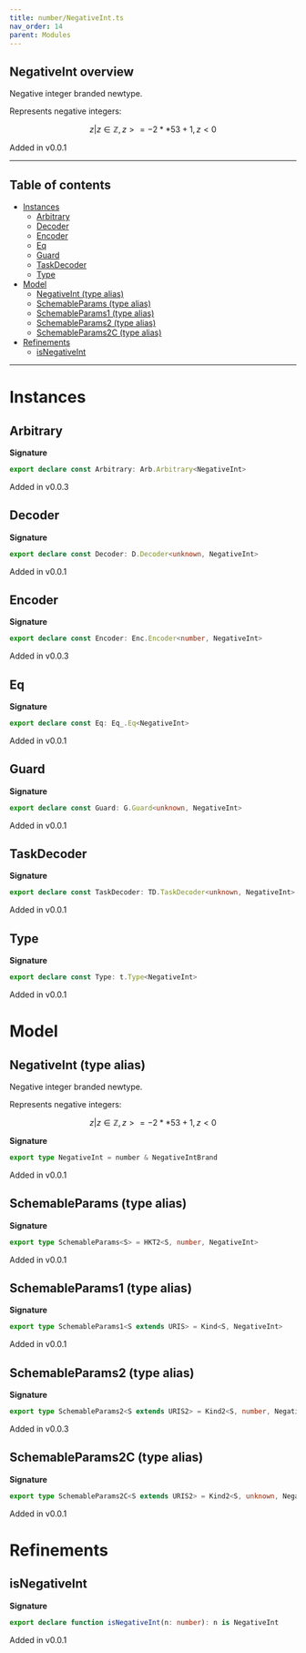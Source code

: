 ```yaml
---
title: number/NegativeInt.ts
nav_order: 14
parent: Modules
---
```


## NegativeInt overview

Negative integer branded newtype.

Represents negative integers:

```math
 { z | z ∈ ℤ, z >= -2 ** 53 + 1, z < 0 }
```

Added in v0.0.1

---

<h2 class="text-delta">Table of contents</h2>

- [Instances](#instances)
  - [Arbitrary](#arbitrary)
  - [Decoder](#decoder)
  - [Encoder](#encoder)
  - [Eq](#eq)
  - [Guard](#guard)
  - [TaskDecoder](#taskdecoder)
  - [Type](#type)
- [Model](#model)
  - [NegativeInt (type alias)](#negativeint-type-alias)
  - [SchemableParams (type alias)](#schemableparams-type-alias)
  - [SchemableParams1 (type alias)](#schemableparams1-type-alias)
  - [SchemableParams2 (type alias)](#schemableparams2-type-alias)
  - [SchemableParams2C (type alias)](#schemableparams2c-type-alias)
- [Refinements](#refinements)
  - [isNegativeInt](#isnegativeint)

---

# Instances

## Arbitrary

**Signature**

```ts
export declare const Arbitrary: Arb.Arbitrary<NegativeInt>
```

Added in v0.0.3

## Decoder

**Signature**

```ts
export declare const Decoder: D.Decoder<unknown, NegativeInt>
```

Added in v0.0.1

## Encoder

**Signature**

```ts
export declare const Encoder: Enc.Encoder<number, NegativeInt>
```

Added in v0.0.3

## Eq

**Signature**

```ts
export declare const Eq: Eq_.Eq<NegativeInt>
```

Added in v0.0.1

## Guard

**Signature**

```ts
export declare const Guard: G.Guard<unknown, NegativeInt>
```

Added in v0.0.1

## TaskDecoder

**Signature**

```ts
export declare const TaskDecoder: TD.TaskDecoder<unknown, NegativeInt>
```

Added in v0.0.1

## Type

**Signature**

```ts
export declare const Type: t.Type<NegativeInt>
```

Added in v0.0.1

# Model

## NegativeInt (type alias)

Negative integer branded newtype.

Represents negative integers:

```math
 { z | z ∈ ℤ, z >= -2 ** 53 + 1, z < 0 }
```

**Signature**

```ts
export type NegativeInt = number & NegativeIntBrand
```

Added in v0.0.1

## SchemableParams (type alias)

**Signature**

```ts
export type SchemableParams<S> = HKT2<S, number, NegativeInt>
```

Added in v0.0.1

## SchemableParams1 (type alias)

**Signature**

```ts
export type SchemableParams1<S extends URIS> = Kind<S, NegativeInt>
```

Added in v0.0.1

## SchemableParams2 (type alias)

**Signature**

```ts
export type SchemableParams2<S extends URIS2> = Kind2<S, number, NegativeInt>
```

Added in v0.0.3

## SchemableParams2C (type alias)

**Signature**

```ts
export type SchemableParams2C<S extends URIS2> = Kind2<S, unknown, NegativeInt>
```

Added in v0.0.1

# Refinements

## isNegativeInt

**Signature**

```ts
export declare function isNegativeInt(n: number): n is NegativeInt
```

Added in v0.0.1
